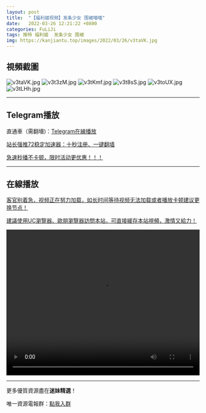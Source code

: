 ```yaml
---
layout: post
title:  "【福利姬视频】发条少女 围裙喵喵"
date:   2022-03-26 12:21:22 +0800
categories: FuLiJi
tags: 推特 福利姬  发条少女 围裙
img: https://kanjiantu.top/images/2022/03/26/v3taVK.jpg
---
```



## 視頻截圖

![v3taVK.jpg](https://kanjiantu.top/images/2022/03/26/v3taVK.jpg)
![v3t3zM.jpg](https://kanjiantu.top/images/2022/03/26/v3t3zM.jpg)
![v3tKmf.jpg](https://kanjiantu.top/images/2022/03/26/v3tKmf.jpg)
![v3t8sS.jpg](https://kanjiantu.top/images/2022/03/26/v3t8sS.jpg)
![v3toUX.jpg](https://kanjiantu.top/images/2022/03/26/v3toUX.jpg)
![v3tLHh.jpg](https://kanjiantu.top/images/2022/03/26/v3tLHh.jpg)

* * *
## Telegram播放

直通車（需翻墻)：[Telegram在線播放](https://t.me/mimeijingxuan/342)

<u>站长强推72稳定加速器：[十秒注册、一键翻墙](https://www.mimei.blog/skip/vpn.html) </u>


<u>急速秒播不卡顿，限时活动更优惠！！！</u>
* * *
## 在線播放
<u>客官别着急，视频正在努力加载，如长时间等待视频无法加载或者播放卡顿建议更换节点！</u>

<u>建議使用UC瀏覽器、歐朋瀏覽器訪問本站，可直接緩存本站視頻，激情又給力！</u>
<center><video src="https://cdn.publer.io/uploads/videos/6247f548db279731bbdeafc6/51d738cc0a4d32c1e1fbd298b3b1b2e2.mp4" width="100%" height="380px" controls="controls"></video></center>


* * *
更多優質資源盡在**迷妹精選**！

唯一資源電報群：[點我入群](https://t.me/mimeijingxuan)


